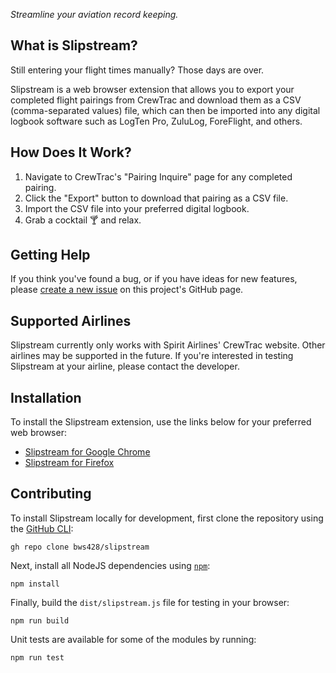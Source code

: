 _Streamline your aviation record keeping._

## What is Slipstream?

Still entering your flight times manually? Those days are over.

Slipstream is a web browser extension that allows you to export your completed flight pairings from CrewTrac and download them as a CSV (comma-separated values) file, which can then be imported into any digital logbook software such as LogTen Pro, ZuluLog, ForeFlight, and others.

## How Does It Work?

1. Navigate to CrewTrac's "Pairing Inquire" page for any completed pairing.
2. Click the "Export" button to download that pairing as a CSV file.
3. Import the CSV file into your preferred digital logbook.
4. Grab a cocktail 🍸 and relax.

## Getting Help

If you think you've found a bug, or if you have ideas for new features, please [create a new issue](https://github.com/bws428/slipstream/issues) on this project's GitHub page.

## Supported Airlines

Slipstream currently only works with Spirit Airlines' CrewTrac website. Other airlines may be supported in the future. If you're interested in testing Slipstream at your airline, please contact the developer.


## Installation

To install the Slipstream extension, use the links below for your preferred web browser:

* [Slipstream for Google Chrome](https://chrome.google.com/webstore/detail/slipstream/bokjbdfakchehkhehaomoaihpfoddheo)
* [Slipstream for Firefox](https://addons.mozilla.org/en-US/firefox/addon/slipstream/)

## Contributing

To install Slipstream locally for development, first clone the repository using the [GitHub CLI](https://cli.github.com/):

```shell
gh repo clone bws428/slipstream
```

Next, install all NodeJS dependencies using [`npm`](https://www.npmjs.com/):

```shell
npm install
```

Finally, build the `dist/slipstream.js` file for testing in your browser:

```shell
npm run build
```

Unit tests are available for some of the modules by running:

```shell
npm run test
```

